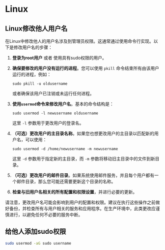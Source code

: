 # Linux

## Linux修改他人用户名

在Linux中修改他人的用户名涉及到管理员权限。这通常通过使用命令行实现。以下是修改用户名的步骤：

1. **登录为root用户** 或者 使用具有sudo权限的用户。

2. **确保要修改的用户没有运行的进程**。您可以使用 `pkill` 命令结束所有由该用户运行的进程，例如：
   ```
   sudo pkill -u oldusername
   ```
   或者确保该用户已注销或未运行任何进程。

3. **使用`usermod`命令来修改用户名**。基本的命令结构是：
   ```
   sudo usermod -l newusername oldusername
   ```
   这里 `-l` 参数用于更改用户的登录名。

4. **（可选）更改用户的主目录名称**。如果您也想更改用户的主目录以匹配新的用户名，可以使用：
   ```
   sudo usermod -d /home/newusername -m newusername
   ```
   这里 `-d` 参数用于指定新的主目录，而 `-m` 参数将移动旧主目录中的文件到新目录。

5. **（可选）更改用户的邮件目录**。如果系统使用邮件服务，并且每个用户都有一个邮件目录，那么您可能还需要更新这个目录的名称。

6. **检查与旧用户名相关的所有配置和权限设置**，并进行必要的更新。

请注意，更改用户名可能会影响到用户的配置和权限。建议在执行这些操作之前做好备份，并检查所有与用户相关的服务和应用程序。在生产环境中，此类更改应谨慎进行，以避免任何不必要的服务中断。

## 给他人添加sudo权限

```sh
sudo usermod -aG sudo username
```

